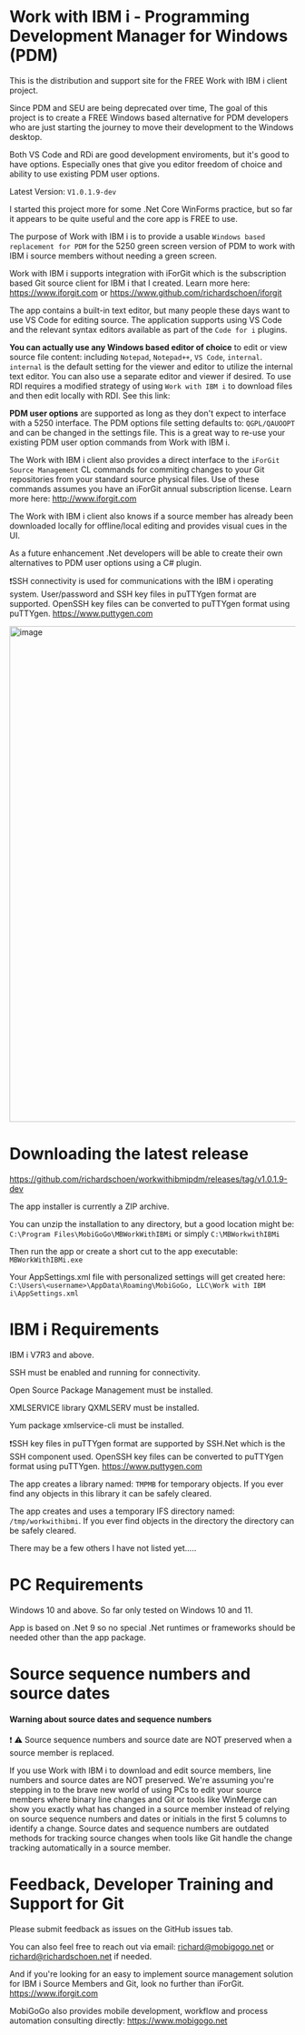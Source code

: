 # Work with IBM i - Programming Development Manager for Windows (PDM)
This is the distribution and support site for the FREE Work with IBM i client project. 

Since PDM and SEU are being deprecated over time, The goal of this project is to create a FREE Windows based alternative for PDM developers who are just starting the journey to move their development to the Windows desktop.   

Both VS Code and RDi are good development enviroments, but it's good to have options. Especially ones that give you editor freedom of choice and ability to use existing PDM user options. 

Latest Version: ```V1.0.1.9-dev```
   
I started this project more for some .Net Core WinForms practice, but so far it appears to be quite useful and the core app is FREE to use. 

The purpose of Work with IBM i is to provide a usable ```Windows based replacement for PDM``` for the 5250 green screen version of PDM to work with IBM i source members without needing a green screen. 

Work with IBM i supports integration with iForGit which is the subscription based Git source client for IBM i that I created. Learn more here: https://www.iforgit.com or https://www.github.com/richardschoen/iforgit

The app contains a built-in text editor, but many people these days want to use VS Code for editing source. The application supports using VS Code and the relevant syntax editors available as part of the ```Code for i``` plugins.

**You can actually use any Windows based editor of choice** to edit or view source file content: including ```Notepad```, ```Notepad++```, ```VS Code```, ```internal```. ```internal``` is the default setting for the viewer and editor to utilize the internal text editor. You can also use a separate editor and viewer if desired. To use RDI requires a modified strategy of using ```Work with IBM i``` to download files and then edit locally with RDI. See this link:   

**PDM user options** are supported as long as they don't expect to interface with a 5250 interface. The PDM options file setting defaults to: ```QGPL/QAUOOPT``` and can be changed in the settings file. This is a great way to re-use your existing PDM user option commands from Work with IBM i.

The Work with IBM i client also provides a direct interface to the ```iForGit Source Management``` CL commands for commiting changes to your Git repositories from your standard source physical files. Use of these commands assumes you have an iForGit annual subscription license. Learn more here: http://www.iforgit.com

The Work with IBM i client also knows if a source member has already been downloaded locally for offline/local editing and provides visual cues in the UI.

As a future enhancement .Net developers will be able to create their own alternatives to PDM user options using a C# plugin.

❗SSH connectivity is used for communications with the IBM i operating system. User/password and SSH key files in puTTYgen format are supported. OpenSSH key files can be converted to puTTYgen format using puTTYgen. https://www.puttygen.com    

<img width="872" alt="image" src="https://user-images.githubusercontent.com/9791508/188206784-4e06bbce-bdd4-430a-8553-ff5891dc5881.png">

# Downloading the latest release 
https://github.com/richardschoen/workwithibmipdm/releases/tag/v1.0.1.9-dev

The app installer is currently a ZIP archive.    

You can unzip the installation to any directory, but a good location might be: ```C:\Program Files\MobiGoGo\MBWorkWithIBMi``` or simply ```C:\MBWorkwithIBMi```   

Then run the app or create a short cut to the app executable:
```MBWorkWithIBMi.exe```

Your AppSettings.xml file with personalized settings will get created here:
```C:\Users\<username>\AppData\Roaming\MobiGoGo, LLC\Work with IBM i\AppSettings.xml```

# IBM i Requirements
IBM i V7R3 and above.

SSH must be enabled and running for connectivity.

Open Source Package Management must be installed.

XMLSERVICE library QXMLSERV must be installed.   

Yum package xmlservice-cli must be installed.   

❗SSH key files in puTTYgen format are supported by SSH.Net which is the SSH component used. OpenSSH key files can be converted to puTTYgen format using puTTYgen. https://www.puttygen.com    

The app creates a library named: ```TMPMB``` for temporary objects. If you ever find any objects in this library it can be safely cleared.   

The app creates and uses a temporary IFS directory named: ```/tmp/workwithibmi```. If you ever find objects in the directory the directory can be safely cleared.    

There may be a few others I have not listed yet.....

# PC Requirements
Windows 10 and above. So far only tested on Windows 10 and 11.   

App is based on .Net 9 so no special .Net runtimes or frameworks should be needed other than the app package.

# Source sequence numbers and source dates
#### Warning about source dates and sequence numbers
❗ ⚠️ Source sequence numbers and source date are NOT preserved when a source member is replaced.    

If you use Work with IBM i to download and edit source members, line numbers and source dates are NOT preserved. We're assuming you're stepping in to the brave new world of using PCs to edit your source members where binary line changes and Git or tools like WinMerge can show you exactly what has changed in a source member instead of relying on source sequence numbers and dates or initials in the first 5 columns to identify a change. Source dates and sequence numbers are outdated methods for tracking source changes when tools like Git handle the change tracking automatically in a source member.   

# Feedback, Developer Training and Support for Git
Please submit feedback as issues on the GitHub issues tab.

You can also feel free to reach out via email:  richard@mobigogo.net or richard@richardschoen.net if needed.   


And if you're looking for an easy to implement source management solution for IBM i Source Members and Git, look no further than iForGit. https://www.iforgit.com

MobiGoGo also provides mobile development, workflow and process automation consulting directly: https://www.mobigogo.net

